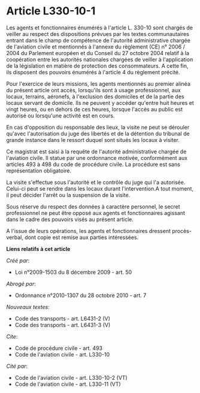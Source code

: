 # Article L330-10-1

Les agents et fonctionnaires énumérés à l'article L. 330-10 sont chargés de veiller au respect des dispositions prévues par
les textes communautaires entrant dans le champ de compétence de l'autorité administrative chargée de l'aviation civile et
mentionnés à l'annexe du règlement (CE) n° 2006 / 2004 du Parlement européen et du Conseil du 27 octobre 2004 relatif à la
coopération entre les autorités nationales chargées de veiller à l'application de la législation en matière de protection des
consommateurs. A cette fin, ils disposent des pouvoirs énumérés à l'article 4 du règlement précité. 

Pour l'exercice de leurs missions, les agents mentionnés au premier alinéa du présent article ont accès, lorsqu'ils sont à
usage professionnel, aux locaux, terrains, aéronefs, à l'exclusion des domiciles et de la partie des locaux servant de
domicile. Ils ne peuvent y accéder qu'entre huit heures et vingt heures, ou en dehors de ces heures, lorsque l'accès au
public est autorisé ou lorsqu'une activité est en cours. 

En cas d'opposition du responsable des lieux, la visite ne peut se dérouler qu'avec l'autorisation du juge des libertés et de
la détention du tribunal de grande instance dans le ressort duquel sont situés les locaux à visiter. 

Ce magistrat est saisi à la requête de l'autorité administrative chargée de l'aviation civile. Il statue par une ordonnance
motivée, conformément aux articles 493 à 498 du code de procédure civile. La procédure est sans représentation obligatoire. 

La visite s'effectue sous l'autorité et le contrôle du juge qui l'a autorisée. Celui-ci peut se rendre dans les locaux durant
l'intervention.A tout moment, il peut décider l'arrêt ou la suspension de la visite. 

Sous réserve du respect des données à caractère personnel, le secret professionnel ne peut être opposé aux agents et
fonctionnaires agissant dans le cadre des pouvoirs visés au présent article.

A l'issue de leurs opérations, les agents et fonctionnaires dressent procès-verbal, dont copie est remise aux parties
intéressées.

**Liens relatifs à cet article**

_Créé par_:

  - Loi n°2009-1503 du 8 décembre 2009 - art. 50

_Abrogé par_:

  - Ordonnance n°2010-1307 du 28 octobre 2010 - art. 7

_Nouveaux textes_:

  - Code des transports - art. L6431-2 (V)
  - Code des transports - art. L6431-3 (V)

_Cite_:

  - Code de procédure civile - art. 493
  - Code de l'aviation civile - art. L330-10

_Cité par_:

  - Code de l'aviation civile - art. L330-10-2 (VT)
  - Code de l'aviation civile - art. L330-11 (VT)
